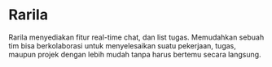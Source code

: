 # Rarila
Rarila menyediakan fitur real-time chat, dan list tugas. Memudahkan sebuah tim bisa berkolaborasi untuk menyelesaikan suatu pekerjaan, tugas, maupun projek dengan lebih mudah tanpa harus bertemu secara langsung. 
